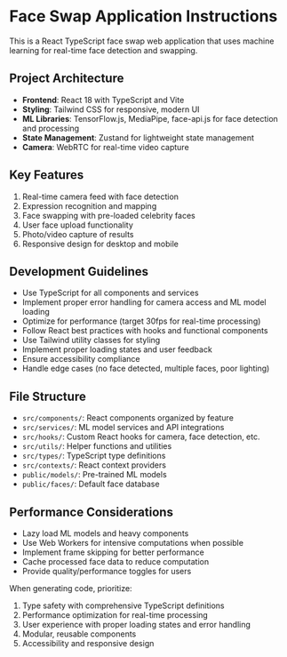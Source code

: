 <!-- Use this file to provide workspace-specific custom instructions to Copilot. For more details, visit https://code.visualstudio.com/docs/copilot/copilot-customization#_use-a-githubcopilotinstructionsmd-file -->

# Face Swap Application Instructions

This is a React TypeScript face swap web application that uses machine learning for real-time face detection and swapping.

## Project Architecture

- **Frontend**: React 18 with TypeScript and Vite
- **Styling**: Tailwind CSS for responsive, modern UI
- **ML Libraries**: TensorFlow.js, MediaPipe, face-api.js for face detection and processing
- **State Management**: Zustand for lightweight state management
- **Camera**: WebRTC for real-time video capture

## Key Features

1. Real-time camera feed with face detection
2. Expression recognition and mapping
3. Face swapping with pre-loaded celebrity faces
4. User face upload functionality
5. Photo/video capture of results
6. Responsive design for desktop and mobile

## Development Guidelines

- Use TypeScript for all components and services
- Implement proper error handling for camera access and ML model loading
- Optimize for performance (target 30fps for real-time processing)
- Follow React best practices with hooks and functional components
- Use Tailwind utility classes for styling
- Implement proper loading states and user feedback
- Ensure accessibility compliance
- Handle edge cases (no face detected, multiple faces, poor lighting)

## File Structure

- `src/components/`: React components organized by feature
- `src/services/`: ML model services and API integrations
- `src/hooks/`: Custom React hooks for camera, face detection, etc.
- `src/utils/`: Helper functions and utilities
- `src/types/`: TypeScript type definitions
- `src/contexts/`: React context providers
- `public/models/`: Pre-trained ML models
- `public/faces/`: Default face database

## Performance Considerations

- Lazy load ML models and heavy components
- Use Web Workers for intensive computations when possible
- Implement frame skipping for better performance
- Cache processed face data to reduce computation
- Provide quality/performance toggles for users

When generating code, prioritize:
1. Type safety with comprehensive TypeScript definitions
2. Performance optimization for real-time processing
3. User experience with proper loading states and error handling
4. Modular, reusable components
5. Accessibility and responsive design

